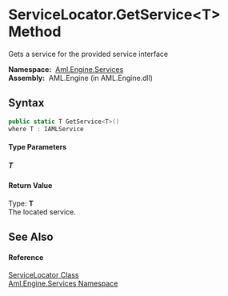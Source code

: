 ServiceLocator.GetService&lt;T> Method
======================================
Gets a service for the provided service interface

  **Namespace:**  [Aml.Engine.Services][1]  
  **Assembly:**  AML.Engine (in AML.Engine.dll)

Syntax
------

```csharp
public static T GetService<T>()
where T : IAMLService

```

#### Type Parameters

##### *T*


#### Return Value
Type: **T**  
The located service.

See Also
--------

#### Reference
[ServiceLocator Class][2]  
[Aml.Engine.Services Namespace][1]  

[1]: ../README.md
[2]: README.md
[3]: https://www.automationml.org
[4]: ../../icons/logoShade.png